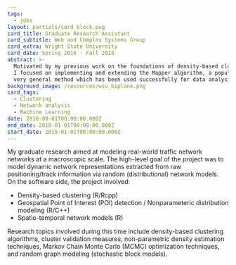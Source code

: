 ```yaml
---
tags:
  - jobs
layout: partials/card_block.pug
card_title: Graduate Research Assistant
card_subtitle: Web and Complex Systems Group
card_extra: Wright State University
card_date: Spring 2016 - Fall 2018
abstract: >-
  Motivated by my previous work on the foundations of density-based clustering,
  I focused on implementing and extending the Mapper algorithm, a popular and
  very general method which has been used successfully for data analysis.
background_image: /resources/wsu_biplane.png
card_tags:
  - Clustering
  - Network analysis
  - Machine Learning
date: 2018-09-01T00:00:00.000Z
end_date: 2018-01-01T00:00:00.000Z
start_date: 2015-01-01T00:00:00.000Z
---
```



My graduate research aimed at modeling real-world traffic network
networks at a macroscopic scale. The high-level goal of the project was
to model dynamic network representations extracted from raw
positioning/track information via random (distributional) network
models. On the software side, the project involved:

<div class="p-2 overflow-auto px-4 py-2 bg-white-100">

<div class="bullet_list ml-2 mt-1 lisc-desc space-y-2 prose-md"
style="list-style-type: disc !important;">

- Density-based clustering (R/Rcpp)
- Geospatial Point of Interest (POI) detection / Nonparameteric
  distribution modeling (R/C++)
- Spatio-temporal network models (R)

</div>

</div>

Research topics involved during this time include density-based
clustering algorithms, cluster validation measures, non-parametric
density estimation techniques, Markov Chain Monte Carlo (MCMC)
optimization techniques, and random graph modeling (stochastic block
models).
